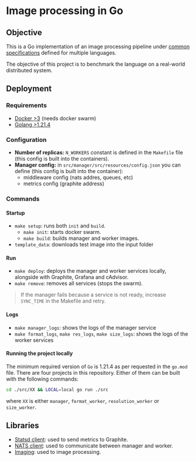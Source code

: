 # Image processing in Go

## Objective

This is a Go implementation of an image processing pipeline under [common specifications](https://github.com/tpf-concurrent-benchmarks/docs/tree/main/image_processing) defined for multiple languages.

The objective of this project is to benchmark the language on a real-world distributed system.

## Deployment

### Requirements

- [Docker >3](https://www.docker.com/) (needs docker swarm)
- [Golang >1.21.4](https://golang.org/)

### Configuration

- **Number of replicas:** `N_WORKERS` constant is defined in the `Makefile` file (this config is built into the containers).
- **Manager config:** in `src/manager/src/resources/config.json` you can define (this config is built into the container):
  - middleware config (nats addres, queues, etc)
  - metrics config (graphite address)

### Commands

#### Startup

- `make setup`: runs both `init` and `build`.
  - `make init`: starts docker swarm.
  - `make build`: builds manager and worker images.
- `template_data`: downloads test image into the input folder

#### Run

- `make deploy`: deploys the manager and worker services locally, alongside with Graphite, Grafana and cAdvisor.
- `make remove`: removes all services (stops the swarm).

> If the manager fails because a service is not ready, increase `SYNC_TIME` in the Makefile and retry.

#### Logs

- `make manager_logs`: shows the logs of the manager service
- `make format_logs`, `make res_logs`, `make size_logs`: shows the logs of the worker services

#### Running the project locally

The minimum required version of `Go` is 1.21.4 as per requested in the `go.mod` file.
There are four projects in this repository. Either of them can be built with the following commands:

```bash
cd ./src/XX && LOCAL=local go run ./src
```

where `XX` is either `manager`, `format_worker`, `resolution_worker` or `size_worker`.

## Libraries

- [Statsd client](https://github.com/cactus/go-statsd-client): used to send metrics to Graphite.
- [NATS client](https://github.com/nats-io/nats.go): used to communicate between manager and worker.
- [Imaging](https://github.com/disintegration/imaging): used to image processing.
